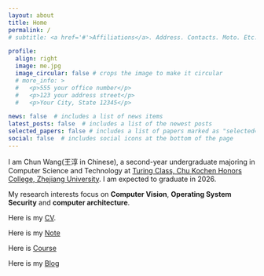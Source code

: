 ```yaml
---
layout: about
title: Home
permalink: /
# subtitle: <a href='#'>Affiliations</a>. Address. Contacts. Moto. Etc.

profile:
  align: right
  image: me.jpg
  image_circular: false # crops the image to make it circular
  # more_info: >
  #   <p>555 your office number</p>
  #   <p>123 your address street</p>
  #   <p>Your City, State 12345</p>

news: false  # includes a list of news items
latest_posts: false  # includes a list of the newest posts
selected_papers: false # includes a list of papers marked as "selected={true}"
social: false  # includes social icons at the bottom of the page
---
```


I am Chun Wang(王淳 in Chinese), a second-year undergraduate majoring in Computer Science and Technology at [Turing Class, Chu Kochen Honors College, Zhejiang University](http://www.cs.zju.edu.cn/turingclass_en/). I am expected to graduate in 2026.

My research interests focus on **Computer Vision**, **Operating System Security** and **computer architecture**. 

Here is my [CV](../assets/pdf/CV.pdf).

Here is my [Note](note.thorin215-wang.com)

Here is [Course](ps_23fall.thorin215-wang.com)

Here is my [Blog](blog.thorin215-wang.com)
